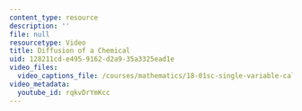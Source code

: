 ```yaml
---
content_type: resource
description: ''
file: null
resourcetype: Video
title: Diffusion of a Chemical
uid: 128211cd-e495-9162-d2a9-35a3325ead1e
video_files:
  video_captions_file: /courses/mathematics/18-01sc-single-variable-calculus-fall-2010/unit-3-the-definite-integral-and-its-applications/part-a-definition-of-the-definite-integral-and-first-fundamental-theorem/session-46-riemann-sums/diffusion-of-a-chemical/rqkvDrYmKcc.vtt
video_metadata:
  youtube_id: rqkvDrYmKcc
---
```

